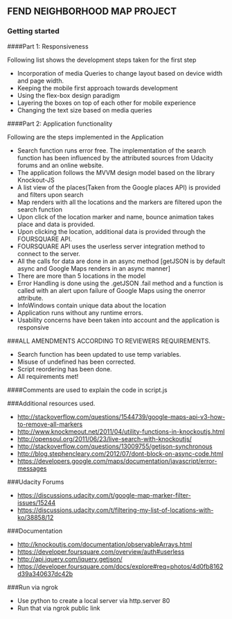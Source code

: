 ## FEND NEIGHBORHOOD MAP PROJECT

### Getting started

####Part 1: Responsiveness

Following list shows the development steps taken for the first step

* Incorporation of media Queries to change layout based on device width and page width.
* Keeping the mobile first approach towards development
* Using the flex-box design paradigm
* Layering the boxes on top of each other for mobile experience
* Changing the text size based on media queries

####Part 2: Application functionality

Following are the steps implemented in the Application

* Search function runs error free. The implementation of the search function has been influenced by the attributed sources from Udacity forums and an online website.
* The application follows the MVVM design model based on the library Knockout-JS
* A list view of the places(Taken from the Google places API) is provided and filters upon search
* Map renders with all the locations and the markers are filtered upon the search function
* Upon click of the location marker and name, bounce animation takes place and data is provided.
* Upon clicking the location, additional data is provided through the FOURSQUARE API.
* FOURSQUARE API uses the userless server integration method to connect to the server.
* All the calls for data are done in an async method [getJSON is by default async and Google Maps renders in an async manner]
* There are more than 5 locations in the model
* Error Handling is done using the .getJSON .fail method and a function is called with an alert upon failure of Google Maps using the onerror attribute.
* InfoWindows contain unique data about the location
* Application runs without any runtime errors.
* Usability concerns have been taken into account and the application is responsive

###ALL AMENDMENTS ACCORDING TO REVIEWERS REQUIREMENTS.
* Search function has been updated to use temp variables.
* Misuse of undefined has been corrected.
* Script reordering has been done.
* All requirements met!

####Comments are used to explain the code in script.js

###Additional resources used.
* http://stackoverflow.com/questions/1544739/google-maps-api-v3-how-to-remove-all-markers
* http://www.knockmeout.net/2011/04/utility-functions-in-knockoutjs.html
* http://opensoul.org/2011/06/23/live-search-with-knockoutjs/
* http://stackoverflow.com/questions/13009755/getjson-synchronous
* http://blog.stephencleary.com/2012/07/dont-block-on-async-code.html
* https://developers.google.com/maps/documentation/javascript/error-messages

###Udacity Forums
* https://discussions.udacity.com/t/google-map-marker-filter-issues/15244
* https://discussions.udacity.com/t/filtering-my-list-of-locations-with-ko/38858/12

###Documentation
* http://knockoutjs.com/documentation/observableArrays.html
* https://developer.foursquare.com/overview/auth#userless
* http://api.jquery.com/jquery.getjson/
* https://developer.foursquare.com/docs/explore#req=photos/4d0fb8162d39a340637dc42b

###Run via ngrok
* Use python to create a local server via http.server 80
* Run that via ngrok public link
